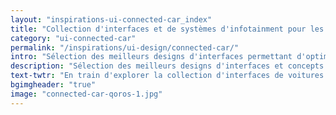 ```yaml
---
layout: "inspirations-ui-connected-car_index"
title: "Collection d'interfaces et de systèmes d'infotainment pour les voitures connectées"
category: "ui-connected-car"
permalink: "/inspirations/ui-design/connected-car/"
intro: "Sélection des meilleurs designs d'interfaces permettant d'optimiser la conduite, de gérer le véhicule et d'améliorer la sécurité. Sans oublier l’expérience des passagers qui doit être divertissante."
description: "Sélection des meilleurs designs d'interfaces et concepts de tableaux de bord automobiles"
text-twtr: "En train d'explorer la collection d'interfaces de voitures connectées du @MagDuWebdesign"
bgimgheader: "true"
image: "connected-car-qoros-1.jpg"
---
```

